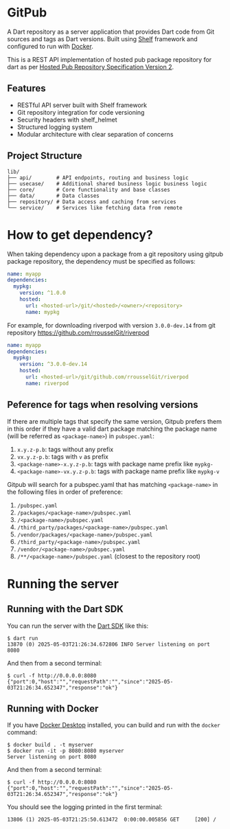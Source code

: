 # GitPub

A Dart repository as a server application that provides Dart code from Git sources and tags as Dart versions. Built using [Shelf](https://pub.dev/packages/shelf) framework and configured to run with [Docker](https://www.docker.com/).

This is a REST API implementation of hosted pub package repository for dart as per [Hosted Pub Repository Specification Version 2](https://github.com/dart-lang/pub/blob/master/doc/repository-spec-v2.md).

## Features

- RESTful API server built with Shelf framework
- Git repository integration for code versioning
- Security headers with shelf_helmet
- Structured logging system
- Modular architecture with clear separation of concerns

## Project Structure

```
lib/
├── api/        # API endpoints, routing and business logic
├── usecase/    # Additional shared business logic business logic
├── core/       # Core functionality and base classes
├── data/       # Data classes
├── repository/ # Data access and caching from services
└── service/    # Services like fetching data from remote
```

# How to get dependency?

When taking dependency upon a package from a git repository using gitpub package repository, the dependency must be specified as follows:

```yaml
name: myapp
dependencies:
  mypkg:
    version: ^1.0.0
    hosted:
      url: <hosted-url>/git/<hosted>/<owner>/<repository>
      name: mypkg
```

For example, for downloading riverpod with version `3.0.0-dev.14` from git repository https://github.com/rrousselGit/riverpod

```yaml
name: myapp
dependencies:
  mypkg:
    version: ^3.0.0-dev.14
    hosted:
      url: <hosted-url>/git/github.com/rrousselGit/riverpod
      name: riverpod
```

## Peference for tags when resolving versions

If there are multiple tags that specify the same version, Gitpub prefers them in this order if they have a valid dart package matching the package name (will be referred as `<package-name>`) in `pubspec.yaml`:

1. `x.y.z-p.b`: tags without any prefix
2. `vx.y.z-p.b`: tags with `v` as prefix
3. `<package-name>-x.y.z-p.b`: tags with package name prefix like `mypkg-`
4. `<package-name>-vx.y.z-p.b`: tags with package name prefix like `mypkg-v`

Gitpub will search for a pubspec.yaml that has matching `<package-name>` in the following files in order of preference:

1. `/pubspec.yaml`
2. `/packages/<package-name>/pubspec.yaml`
3. `/<package-name>/pubspec.yaml`
4. `/third_party/packages/<package-name>/pubspec.yaml`
5. `/vendor/packages/<package-name>/pubspec.yaml`
6. `/third_party/<package-name>/pubspec.yaml`
7. `/vendor/<package-name>/pubspec.yaml`
8. `/**/<package-name>/pubspec.yaml` (closest to the repository root)

# Running the server

## Running with the Dart SDK

You can run the server with the [Dart SDK](https://dart.dev/get-dart)
like this:

```
$ dart run
13870 (0) 2025-05-03T21:26:34.672806 INFO Server listening on port 8080
```

And then from a second terminal:
```
$ curl -f http://0.0.0.0:8080
{"port":0,"host":"","requestPath":"","since":"2025-05-03T21:26:34.652347","response":"ok"}
```

## Running with Docker

If you have [Docker Desktop](https://www.docker.com/get-started) installed, you
can build and run with the `docker` command:

```
$ docker build . -t myserver
$ docker run -it -p 8080:8080 myserver
Server listening on port 8080
```

And then from a second terminal:
```
$ curl -f http://0.0.0.0:8080
{"port":0,"host":"","requestPath":"","since":"2025-05-03T21:26:34.652347","response":"ok"}
```

You should see the logging printed in the first terminal:
```
13806 (1) 2025-05-03T21:25:50.613472  0:00:00.005856 GET     [200] /
```
